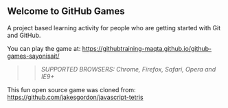 ## Welcome to GitHub Games

A project based learning activity for people who are getting started with Git and GitHub.

You can play the game at: https://githubtraining-maqta.github.io/github-games-sayonisait/

> > _*SUPPORTED BROWSERS*: Chrome, Firefox, Safari, Opera and IE9+_

This fun open source game was cloned from: https://github.com/jakesgordon/javascript-tetris
